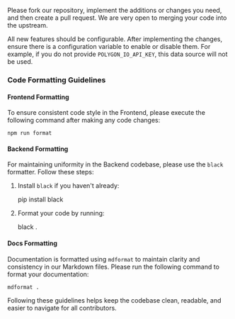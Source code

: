 Please fork our repository, implement the additions or changes you need, and then create a pull request. We are very open to merging your code into the upstream.

All new features should be configurable. After implementing the changes, ensure there is a configuration variable to enable or disable them. For example, if you do not provide `POLYGON_IO_API_KEY`, this data source will not be used.

### Code Formatting Guidelines

#### Frontend Formatting

To ensure consistent code style in the Frontend, please execute the following command after making any code changes:

```
npm run format
```

#### Backend Formatting

For maintaining uniformity in the Backend codebase, please use the `black` formatter. Follow these steps:

1. Install `black` if you haven't already:

    pip install black

1. Format your code by running:

    black .

#### Docs Formatting

Documentation is formatted using `mdformat` to maintain clarity and consistency in our Markdown files. Please run the following command to format your documentation:

```
mdformat .
```

Following these guidelines helps keep the codebase clean, readable, and easier to navigate for all contributors.
